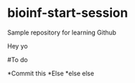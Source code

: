 # bioinf-start-session
Sample repository for learning Github

Hey yo

#To do

*Commit this
*Else
*else else
